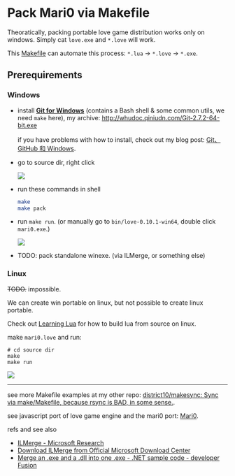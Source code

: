 # Pack Mari0 via Makefile

Theoratically, packing portable love game distribution works only on windows.
Simply cat `love.exe` and `*.love` will work.

This [Makefile](Makefile) can automate this process: `*.lua` -> `*.love` -> `*.exe`.

## Prerequirements

### Windows

-   install **[Git for Windows](https://git-scm.com/download/win)**
    (contains a Bash shell & some common utils, we need `make` here),
    my archive: <http://whudoc.qiniudn.com/Git-2.7.2-64-bit.exe>

    if you have problems with how to install, check out my blog post: [Git、
    GitHub 和 Windows](http://tangzx.qiniudn.com/post-0044-git-github-notes.html#%E4%B8%8B%E8%BD%BD-git-for-windows).

-   go to source dir, right click

    ![](http://whudoc.qiniudn.com/github-guide/img/gitbash-gitgui.png)

-   run these commands in shell

    ```bash
    make
    make pack
    ```

-   run `make run`. (or manually go to `bin/love-0.10.1-win64`, double click `mari0.exe`.)

    ![](http://whudoc.qiniudn.com/2016/github-mari0-pack.png)

-   TODO: pack standalone winexe. (via ILMerge, or something else)

### Linux

~~TODO.~~ impossible.

We can create win portable on linux, but not possible to create linux portable.

Check out [Learning Lua](http://tangzx.qiniudn.com/post-0101-learning-lua.html)
for how to build lua from source on linux.

make `mari0.love` and run:

```
# cd source dir
make
make run
```

![](http://whudoc.qiniudn.com/2016/github-mari0-linux.png)

---

see more Makefile examples at my other repo: [district10/makesync: Sync via
make/Makefile, because rsync is BAD, in some
sense.](https://github.com/district10/makesync).

see javascript port of love game engine and the mari0 port: [Mari0](http://tannerrogalsky.com/mari0/).

refs and see also

  - [ILMerge - Microsoft Research](http://research.microsoft.com/en-us/people/mbarnett/ilmerge.aspx)
  - [Download ILMerge from Official Microsoft Download Center](https://www.microsoft.com/en-us/download/details.aspx?id=17630)
  - [Merge an .exe and a .dll into one .exe - .NET sample code - developer Fusion](http://www.developerfusion.com/code/4504/merge-an-exe-and-a-dll-into-one-exe/)
